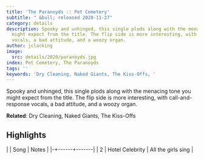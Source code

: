 ```yaml
---
title: 'The Paranoyds :: Pet Cemetery'
subtitle: " &bull; released 2020-11-27"
category: details
description: Spooky and unhinged, this single plods along with the menacing tone you
  might expect from the title. The flip side is more interesting, with call-and-response
  vocals, a bad attitude, and a woozy organ.
author: jclacking
image:
  src: details/2020/paranoyds.jpg
index: Pet Cemetery, The Paranoyds
tags: ''
keywords: 'Dry Cleaning, Naked Giants, The Kiss-Offs, '
---
```

Spooky and unhinged, this single plods along with the menacing tone you might expect from the title. The flip side is more interesting, with call-and-response vocals, a bad attitude, and a woozy organ.<!--more-->

**Related**: Dry Cleaning, Naked Giants, The Kiss-Offs

## Highlights

| | Song | Notes |
|-+------+-------|
| 2 | Hotel Celebrity | All the girls sing |

